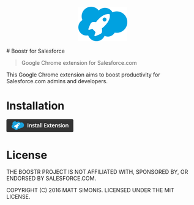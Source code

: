 <p align="center">
  <a href="#"><img src="logo.png" width="128px"/></a>
</p>
# Boostr for Salesforce

> Google Chrome extension for Salesforce.com

This Google Chrome extension aims to boost productivity for Salesforce.com admins and developers.


# Installation

[<img src="install-image.png" width="175px">][webstore-url]


# License

THE BOOSTR PROJECT IS NOT AFFILIATED WITH, SPONSORED BY, OR ENDORSED BY SALESFORCE.COM.

COPYRIGHT (C) 2016 MATT SIMONIS. LICENSED UNDER THE MIT LICENSE.

[webstore-url]: https://chrome.google.com/webstore/detail/boostr-for-salesforce/kegohbhdgaoaoanbpconbeleanhdodlo
